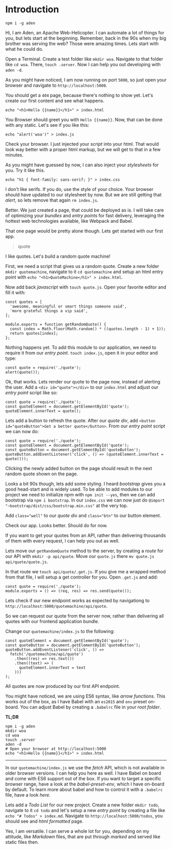 # Introduction

```
npm i -g aden
```

Hi, I am Aden, an Apache Web-Helicopter.
I can automate a lot of things for you, but lets start at the beginning.
Remember, back in the 90s when my big brother was serving the web?
Those were amazing times. Lets start with what he could do.

Open a Terminal. Create a test folder like `mkdir woa`.
Navigate to that folder like `cd woa`. There, `touch .server`.
Now I can help you out developing with `aden -d`.

As you might have noticed, I am now running on port `5000`,
so just open your browser and navigate to `http://localhost:5000`.

You should get a `404` page, because there's nothing to show yet. Let's create our first content and see what happens.

`echo "<h1>Hello {{name}}</h1>" > index.html`

You Browser should greet you with `Hello {{name}}`. Now, that can be done with any static. Let's see if you like this:

`echo "alert('woa')" > index.js`

Check your browser. I just injected your _script_ into your html. That would look way better with a proper html markup,
but we will get to that in a few minutes.

As you might have guessed by now, I can also inject your _stylesheets_ for you. Try it like this.

`echo "h1 { font-family: sans-serif; }" > index.css`

I don't like serifs. If you do, use the style of your choice.
Your browser should have updated to our stylesheet by now.
But we are still getting that _alert_, so lets remove that again `rm index.js`.

Better. We just created a page, that could be deployed as is. I will take care of optimizing your _bundles_ and _entry points_ for fast delivery, leveraging the hottest web technologies available, like Webpack and Babel.

That one page would be pretty alone though. Lets get started with our first app.

> quote

I like quotes. Let's build a random quote machine!

First, we need a script that gives us a random quote. Create a new folder `mkdir quotemachine`, navigate to it `cd quotemachine` and setup an html entry point with `echo "<h1>QuoteMachine</h1>" > index.html`.

Now add back _javascript_ with `touch quote.js`. Open your favorite editor and fill it with:

```
const quotes = [
  'awesome, meaningful or smart things someone said',
  'more grateful things a vip said',
];

module.exports = function getRandomQuote() {
  const index = Math.floor(Math.random() * ((quotes.length - 1) + 1));
  return quotes[index];
};
```

Nothing happens yet. To add this module to our application, we need to require it from our _entry point_. `touch index.js`, open it in your editor and type:

```
const quote = require('./quote');
alert(quote());
```

Ok, that works. Lets render our quote to the page now, instead of alerting the user. Add a `<div id="quote"></div>` to our `index.html` and adjust our _entry point_ script like so:

```
const quote = require('./quote');
const quoteElement = document.getElementById('quote');
quoteElement.innerText = quote();
```

Lets add a button to refresh the quote. After our _quote div_, add `<button id="quoteButton">Get a better quote</button>`. From our _entry point_ script we can now do:

```
const quote = require('./quote');
const quoteElement = document.getElementById('quote');
const quoteButton = document.getElementById('quoteButton');
quoteButton.addEventListener('click', () => (quoteElement.innerText = quote()));
```

Clicking the newly added button on the page should result in the next random quote shown on the page.

Looks a bit 90s though, lets add some styling. I heard _bootstrap_ gives you a good head-start and is widely used. To be able to add modules to our project we need to initialize npm with `npm init --yes`, then we can add bootstrap via `npm i bootstrap`. In our `index.css` we can now just do `@import "~bootstrap/dist/css/bootstrap.min.css"` at the very top.

Add `class="well"` to our _quote div_ and `class="btn"` to our button element.

Check our app. Looks better. Should do for now.

If you want to get your quotes from an API, rather than delivering thousands of them with every request, I can help you out as well.

Lets move our `getRandomQuote` method to the server, by creating a _route_ for our API with `mkdir -p api/quote`. Move our `quote.js` there `mv quote.js api/quote/quote.js`.

In that route we `touch api/quote/.get.js`. If you give me a wrapped method from that file, I will setup a get controller for you. Open `.get.js` and add:

```
const quote = require('./quote');
module.exports = () => (req, res) => res.send(quote());
```

Lets check if our new endpoint works as expected by navigationg to `http://localhost:5000/quotemachine/api/quote`.

So we can request our quote from the server now, rather than delivering all quotes with our frontend application bundle.

Change our `quotemachine/index.js` to the following:

```
const quoteElement = document.getElementById('quote');
const quoteButton = document.getElementById('quoteButton');
quoteButton.addEventListener('click', () =>
  fetch('/quotemachine/api/quote')
    .then((res) => res.text())
    .then((text) => (
      quoteElement.innerText = text
    )))
);
```

All quotes are now produced by our first API endpoint.

You might have noticed, we are using ES6 syntax, like _arrow functions_.
This works out of the box, as I have Babel with an `es2015` and `env` preset on-board.
You can adjust Babel by creating a `.babelrc` file in your _root folder_.

**TL;DR**
```
npm i -g aden
mkdir woa
cd woa
touch .server
aden -d
# Open your browser at http://localhost:5000
echo "<h1>Hello {{name}}</h1>" > index.html
```


---
In our `quotemachine/index.js` we use the _fetch_ API, which is not available in older browser versions. I can help you here as well. I have Babel on board and come with ES6 support out of the box. If you want to target a specific browser range, have a look at the _babel-preset-env_, which I have on-board by default. To learn more about babel and how to control it with a `.babelrc` file, have a look _here_.

Lets add a _Todo List_ for our new project. Create a new folder `mkdir todo`, navigate to it `cd todo` and let's setup a new _entry point_ by creating a file like `echo "# Todos" > index.md`.
Navigate to `http://localhost:5000/todos`, you should see and _html formatted_ page.

Yes, I am versatile. I can serve a whole lot for you, depending on my attitude, like _Markdown_ files, that are put through _marked_ and served like static files then.
